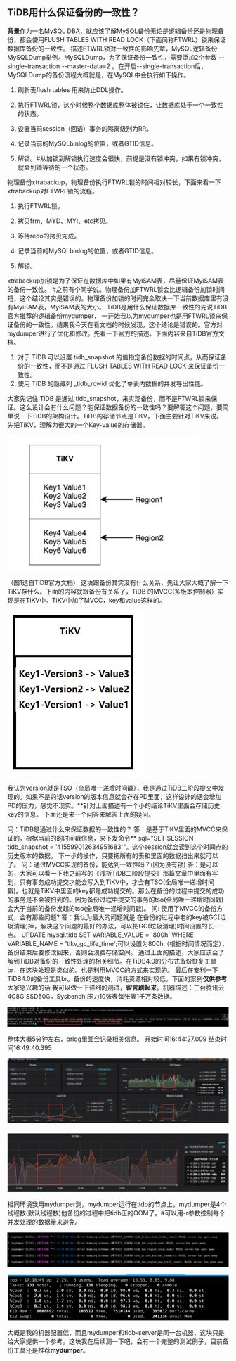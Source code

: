 ## TiDB用什么保证备份的一致性？ 

**背景**作为一名MySQL DBA，就应该了解MySQL备份无论是逻辑备份还是物理备份，都会使用FLUSH TABLES WITH READ LOCK（下面简称FTWRL）锁来保证数据库备份的一致性。
 描述FTWRL锁对一致性的影响先拿，MySQL逻辑备份MySQLDump举例。MySQLDump，为了保证备份一致性，需要添加2个参数    --single-transaction  --master-data=2 。在开启--single-transaction后，MySQLDump的备份流程大概就是，在MySQL中会执行如下操作。

1. 刷新表flush tables 用来防止DDL操作。

2. 执行FTWRL锁，这个时候整个数据库整体被锁住，让数据库处于一个一致性的状态。
3. 设置当前session（回话）事务的隔离级别为RR。
4. 记录当前的MySQLbinlog的位置，或者GTID信息。
5. 解锁。#从加锁到解锁执行速度会很快，前提是没有锁冲突，如果有锁冲突，就会到锁等待的一个状态。

物理备份xtrabackup，物理备份执行FTWRL锁的时间相对较长，下面来看一下xtrabackup对FTWRL锁的流程。

1. 执行FTWRL锁。
2. 拷贝frm、MYD、MYI、etc拷贝。
3. 等待redo的拷贝完成。
4. 记录当前的MySQLbinlog的位置，或者GTID信息。

5. 解锁。

xtrabackup加锁是为了保证在数据库中如果有MyiSAM表，尽量保证MyiSAM表的备份一致性。
 \#之前有个同学说。物理备份加FTWRL锁会比逻辑备份加锁时间短，这个结论其实是错误的。物理备份加锁的时间完全取决一下当前数据库里有没有MyiSAM表，MyiSAM表的大小。
 TiDB是用什么保证数据库一致性的先说TiDB官方推荐的逻辑备份mydumper， 一开始我以为mydumper也是用FTWRL锁来保证备份的一致性。结果我今天在看文档的时候发现，这个结论是错误的。官方对mydumper进行了优化和修改。先看一下官方的描述。下面内容来自TiDB官方文档。

1. 对于 TiDB 可以设置 tidb_snapshot 的值指定备份数据的时间点，从而保证备份的一致性，而不是通过     FLUSH TABLES WITH READ LOCK 来保证备份一致性。
2. 使用 TiDB     的隐藏列 _tidb_rowid 优化了单表内数据的并发导出性能。

大家先记住 TiDB 是通过 tidb_snapshot，来实现备份，而不是FTWRL锁来保证。这么设计会有什么问题？能保证数据备份的一致性吗？要解答这个问题，要简单说一下TiDB的架构设计。TiDB的存储节点是TiKV，下面主要针对TiKV来说。先把TiKV，理解为很大的一个Key-value的存储器。

![ ](.pics/clip_image001-1598930139666.png)

（图1选自TiDB官方文档）
 这块跟备份其实没有什么关系，先让大家大概了解一下TiKV存什么。下面的内容就跟备份有关系了，TiDB 的MVCC(多版本控制器）实现是在TiKV中。TiKV中加了MVCC，key和value这样的。

![ ](.pics/clip_image002-1598930139667.png)

我认为version就是TSO（全局唯一递增时间戳），我是通过TiDB二阶段提交中发现的。如果不是的话version的版本信息就会存在PD里面，这样设计的话会增加PD的压力，感觉不现实。**针对上面描述有一个小的结论TiKV里面会存储历史key的信息。
 下面还是来一个问答来解答上面的疑问。

 问：TiDB是通过什么来保证数据的一致性的？
 答：是基于TiKV里面的MVCC来保证的，根据当前的的时间戳信息，来下发命令** sql="SET SESSION tidb_snapshot = '415599012634951683'"。这个session就会读到这个时间点的历史版本的数据。
 下一步的操作，只要把所有的表和里面的数据扫出来就可以了。
 问：通过MVCC实现的备份，能达到一致性吗？(因为没有锁)
 答：是可以的，大家可以看一下我之前写的《浅析TiDB二阶段提交》那篇文章中里面有写到，只有事务成功提交才能会写入到TiKV中，才会有TSO(全局唯一递增时间戳)。也就是TiKV中里面的key都是成功提交的。那么在备份的过程中提交的成功的事务是不会被扫到的。因为备份过程中提交的事务的tso(全局唯一递增时间戳)会大于当前的备份发起的tso(全局唯一递增时间戳)。
 问: 使用了MVCC的备份方式，会有那些问题?
 答：我认为最大的问题就是 在备份的过程中老的key被GC(垃圾清理)掉，解决这个问题的最好的办法，可以把GC(垃圾清理)时间设置的长一点。
 UPDATE mysql.tidb SET VARIABLE_VALUE = '800h' WHERE VARIABLE_NAME = 'tikv_gc_life_time';可以设置为800h（根据时间情况而定），备份结束后要修改回来，否则会浪费存储空间。
 通过上面的描述，大家应该会了解到TiDB对备份的一致性处理的相关细节。在TiDB4.0的分布式备份恢复工具br，在这块处理是类似的。也是利用MVCC的方式来实现的。
 最后在安利一下TiDB4.0的备份工具br。备份的速度快，消耗资源相对较低。下面的案例**仅供参考**大家感兴趣的话 我可以做一下详细的测试，**留言刷起来**。机器描述：三台腾讯云4C8G SSD50G，Sysbench 压力10张表每张表1千万条数据。

![image-20200901111603755](.pics/image-20200901111603755.png)

整体大概5分钟左右，brlog里面会记录相关信息。
 开始时间16:44:27.009 结束时间16:49:40.395

![ ](.pics/clip_image004-1598930139667.png)

![ ](.pics/clip_image005-1598930139667.png)

相同环境我用mydumper测，mydumper运行在tidb的节点上。mydumper是4个线程数(默认线程数)他备份的过程中把tidb压的OOM了。#可以用-r参数控制每个并发处理的数据量来避免。

![ ](.pics/clip_image006.png)

![ ](.pics/clip_image007.png)

大概是我的机器配置低，而且mydumper和tidb-server是同一台机器，这块只是给大家提供一个参考。这块我在后续测一下吧，会有一个完整的测试例子，目前备份工具还是推荐**mydumper**。
 [](http://mp.weixin.qq.com/s?__biz=MzI1NjkzNDU4OQ==&mid=2247485636&idx=1&sn=fdc0cf69c4d84159ed2400214d7c4a4d&chksm=ea1e5f16dd69d6002ec401c122019bbb199794bea1e9a2edbc6e903279e3b39f6bad7b2a01e9&mpshare=1&scene=1&srcid=&sharer_sharetime=1585407711603&sharer_shareid=4ccc32335c079a86eae33281fea18c34#rd)